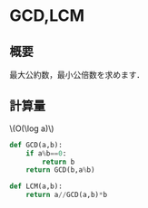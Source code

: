 # GCD,LCM
## 概要
最大公約数，最小公倍数を求めます．

## 計算量
\\(O(\log a)\\)

```python
def GCD(a,b):
    if a%b==0:
        return b
    return GCD(b,a%b)

def LCM(a,b):
    return a//GCD(a,b)*b
```

